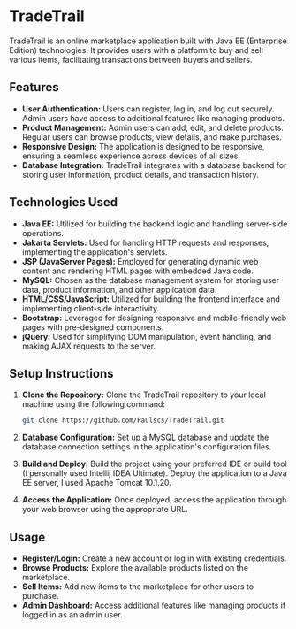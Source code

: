 # TradeTrail

TradeTrail is an online marketplace application built with Java EE (Enterprise Edition) technologies. It provides users with a platform to buy and sell various items, facilitating transactions between buyers and sellers.

## Features

- **User Authentication:** Users can register, log in, and log out securely. Admin users have access to additional features like managing products.
- **Product Management:** Admin users can add, edit, and delete products. Regular users can browse products, view details, and make purchases.
- **Responsive Design:** The application is designed to be responsive, ensuring a seamless experience across devices of all sizes.
- **Database Integration:** TradeTrail integrates with a database backend for storing user information, product details, and transaction history.

## Technologies Used

- **Java EE:** Utilized for building the backend logic and handling server-side operations.
- **Jakarta Servlets:** Used for handling HTTP requests and responses, implementing the application's servlets.
- **JSP (JavaServer Pages):** Employed for generating dynamic web content and rendering HTML pages with embedded Java code.
- **MySQL:** Chosen as the database management system for storing user data, product information, and other application data.
- **HTML/CSS/JavaScript:** Utilized for building the frontend interface and implementing client-side interactivity.
- **Bootstrap:** Leveraged for designing responsive and mobile-friendly web pages with pre-designed components.
- **jQuery:** Used for simplifying DOM manipulation, event handling, and making AJAX requests to the server.

## Setup Instructions

1. **Clone the Repository:** Clone the TradeTrail repository to your local machine using the following command:
   ```bash
   git clone https://github.com/Paulscs/TradeTrail.git

2. **Database Configuration:** Set up a MySQL database and update the database connection settings in the application's configuration files.

3. **Build and Deploy:** Build the project using your preferred IDE or build tool (I personally used Intellij IDEA Ultimate). Deploy the application to a Java EE server, I used Apache Tomcat 10.1.20.

4. **Access the Application:** Once deployed, access the application through your web browser using the appropriate URL.

## Usage

- **Register/Login:** Create a new account or log in with existing credentials.
- **Browse Products:** Explore the available products listed on the marketplace.
- **Sell Items:** Add new items to the marketplace for other users to purchase.
- **Admin Dashboard:** Access additional features like managing products if logged in as an admin user.
